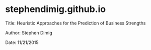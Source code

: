 # stephendimig.github.io
Title: Heuristic Approaches for the Prediction of Business Strengths

Author: Stephen Dimig

Date: 11/21/2015
